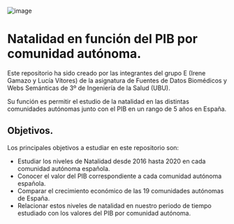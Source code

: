 ![image](https://user-images.githubusercontent.com/80346455/142169799-eea4b643-6780-4378-9dc5-389676c05108.png)
# Natalidad en función del PIB por comunidad autónoma. 
Este repositorio ha sido creado por las integrantes del grupo E (Irene Gamazo y Lucía Vítores) de la asignatura de Fuentes de Datos Biomédicos y Webs Semánticas de 3º de Ingeniería de la Salud (UBU).

Su función es permitir el estudio de la natalidad en las distintas comunidades autónomas junto con el PIB en un rango de 5 años en España. 

## Objetivos. 
Los principales objetivos a estudiar en este repositorio son:

+ Estudiar los niveles de Natalidad desde 2016 hasta 2020 en cada comunidad autónoma española.
+ Conocer el valor del PIB correspondiente a cada comunidad autónoma española.
+ Comparar el crecimiento económico de las 19 comunidades autónomas de España.
+ Relacionar estos niveles de natalidad en nuestro periodo de tiempo estudiado con los valores del PIB por comunidad autónoma.




